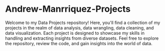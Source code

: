 # Andrew-Manrriquez-Projects

Welcome to my Data Projects repository! Here, you'll find a collection of my projects in the realm of data analysis, data wrangling, data cleaning, and data visualization. Each project is designed to showcase my skills in handling and extracting insights from diverse datasets. Feel free to explore the repository, review the code, and gain insights into the world of data.


